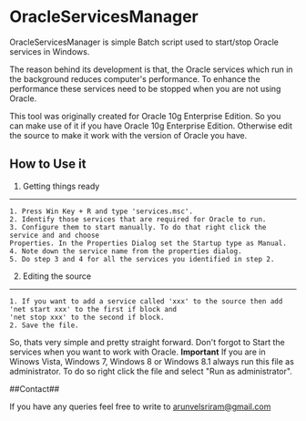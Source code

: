 OracleServicesManager
=====================

OracleServicesManager is simple Batch script used to start/stop Oracle services in Windows.

The reason behind its development is that, the Oracle services which run in the background 
reduces computer's performance. To enhance the performance these services need to be stopped 
when you are not using Oracle.

This tool was originally created for Oracle 10g Enterprise Edition. So you can make use of it if you have Oracle 10g Enterprise Edition. Otherwise edit the source to make it work with the version of Oracle you have.

How to Use it
-------------
1. Getting things ready
------------------------
	1. Press Win Key + R and type 'services.msc'.
	2. Identify those services that are required for Oracle to run.
	3. Configure them to start manually. To do that right click the service and and choose 
	Properties. In the Properties Dialog set the Startup type as Manual.
	4. Note down the service name from the properties dialog.
	5. Do step 3 and 4 for all the services you identified in step 2.

2. Editing the source
---------------------
	1. If you want to add a service called 'xxx' to the source then add 'net start xxx' to the first if block and 
	'net stop xxx' to the second if block.
	2. Save the file.

So, thats very simple and pretty straight forward. Don't forgot to Start the services when you want to work with Oracle. 
**Important**
	If you are in Winows Vista, Windows 7, Windows 8 or Windows 8.1 always run this file as administrator. 
	To do so right click the file and select "Run as administrator".

##Contact##

If you have any queries feel free to write to arunvelsriram@gmail.com
